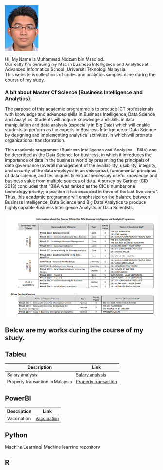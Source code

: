 ![Image of Yaktocat](https://github.com/Nidzam81/Data-analytics/blob/master/nidzam.jpg)
   
Hi, My Name is Muhammad Nidzam bin Maso'od.  
Currently I'm pursuing my Msc in Business Intelligence and Analytics at Advanced Informatics School ,Universiti Teknologi Malaysia.  
This website is collections of codes and analytics samples done during the course of my study.  

### A bit about Master Of Science (Business Intelligence and Analytics).
The purpose of this academic programme is to produce ICT professionals with knowledge and advanced skills in Business Intelligence, Data Science and Analytics. Students will acquire knowledge and skills in data manipulation and data analysis (especially in Big Data) which will enable students to perform as the experts in Business Intelligence or Data Science by designing and implementing analytical activities, in which will promote organizational transformation.  

This academic programme (Business Intelligence and Analytics – BI&A) can be described as the Data Science for business, in which it introduces the importance of data in the business world by presenting the principals of data governance (overall management of the availability, usability, integrity, and security of the data employed in an enterprise), fundamental principles of data science, and techniques to extract necessary useful knowledge and business value from multiple sources of data. A survey by Gartner (CIO 2013) concludes that “BI&A was ranked as the CIOs’ number one technology priority; a position it has occupied in three of the last ﬁve years”. Thus, this academic programme will emphasize on the balance between Business Intelligence, Data Science and Big Data Analytics to produce highly capable Business Intelligence Analysts or Data Scientists.  
  
  
<p align="center"> 
<img src="https://github.com/Nidzam81/Data-analytics/blob/master/Program%20structure.PNG">
</p>  

## Below are my works during the course of my study.  
  
## Tableu  
  
  
Description | Link
------------ | -------------
Salary analysis| [Salary analysis](https://public.tableau.com/profile/muhammad.nidzam#!/vizhome/Salaryanalysis_1/Story1)  
Property transaction in Malaysia| [Property transaction](https://public.tableau.com/profile/muhammad.nidzam#!/vizhome/Project2_49/Story1)  
  
## PowerBI
Description | Link
------------ | -------------
Vaccination| [Vaccination](https://app.powerbi.com/view?r=eyJrIjoiNTdlZjAwYmMtNzYyMS00NGUwLWJiY2MtMTZjMzczNTVmZThiIiwidCI6IjEwNWIyMDYxLWI2NjktNGIzMS05MmFjLTI0ZDMwNGQxOTVkYyIsImMiOjZ9)

## Python
Machine Learning| [Machine learning repository](https://github.com/Nidzam81/Machine-learning)

## R




